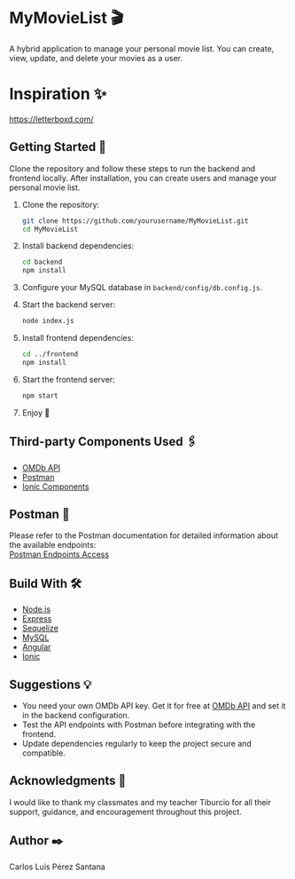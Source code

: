 # MyMovieList 🎬

A hybrid application to manage your personal movie list. You can create, view, update, and delete your movies as a user.

# Inspiration ✨

https://letterboxd.com/

## Getting Started 🚀

Clone the repository and follow these steps to run the backend and frontend locally. After installation, you can create users and manage your personal movie list.

1. Clone the repository:
   ```sh
   git clone https://github.com/yourusername/MyMovieList.git
   cd MyMovieList
   ```

2. Install backend dependencies:
   ```sh
   cd backend
   npm install
   ```

3. Configure your MySQL database in `backend/config/db.config.js`.

4. Start the backend server:
   ```sh
   node index.js
   ```

5. Install frontend dependencies:
   ```sh
   cd ../frontend
   npm install
   ```

6. Start the frontend server:
   ```sh
   npm start
   ```

7. Enjoy 🚀

## Third-party Components Used 🖇️

- [OMDb API](https://www.omdbapi.com/)
- [Postman](https://www.postman.com/)
- [Ionic Components](https://ionicframework.com/docs/components)

## Postman 🧪

Please refer to the Postman documentation for detailed information about the available endpoints:  
[Postman Endpoints Access](https://documenter.getpostman.com/view/48689306/2sB3QGtraE)

## Build With 🛠️

- [Node.js](https://nodejs.org/)
- [Express](https://expressjs.com/)
- [Sequelize](https://sequelize.org/)
- [MySQL](https://www.mysql.com/)
- [Angular](https://angular.io/)
- [Ionic](https://ionicframework.com/)

## Suggestions 💡

- You need your own OMDb API key. Get it for free at [OMDb API](https://www.omdbapi.com/apikey.aspx) and set it in the backend configuration.
- Test the API endpoints with Postman before integrating with the frontend.
- Update dependencies regularly to keep the project secure and compatible.

## Acknowledgments 🎁

I would like to thank my classmates and my teacher Tiburcio for all their support, guidance, and encouragement throughout this project. 

## Author ✒️

Carlos Luis Pérez Santana
